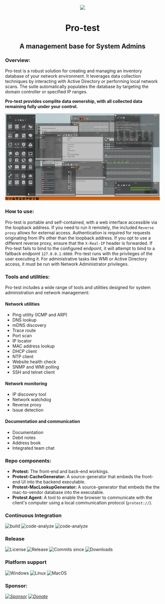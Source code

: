 <p align="center"><img src="https://raw.githubusercontent.com/openprotest/protest/master/protest.png" /></p>
<h1 align="center">Pro-test</h1>
<h2 align="center">A management base for System Admins</h2>

### Overview:
Pro-test is a robust solution for creating and managing an inventory database of your network environment.
It leverages data collection techniques by interacting with Active Directory or performing local network scans.
The suite automatically populates the database by targeting the domain controller or specified IP ranges.

**Pro-test provides complite data ownership, with all collected data remaining fully under your control.**

<p align="center"><img src="https://raw.githubusercontent.com/openprotest/openprotest.github.io/refs/heads/main/screenshot.png" /></p>

### How to use:
Pro-test is portable and self-contained, with a web interface accessible via the loopback address.
If you need to run it remotely, the included `Reverse proxy` allows for external access.
Authentication is required for requests originating from IPs other than the loopback address.
If you opt to use a different reverse proxy, ensure that the `X-Real-IP` header is forwarded.
If Pro-test fails to bind to the configured endpoint, it will attempt to bind to a fallback endpoint `127.0.0.1:8080`.
Pro-test runs with the privileges of the user executing it. For administrative tasks like WMI or Active Directory access, it must be run with Network Administrator privileges.

### Tools and utilities:
Pro-test includes a wide range of tools and utilities designed for system administration and network management:

#### **Network utilities**
- Ping utility (ICMP and ARP)
- DNS lookup
- mDNS discovery
- Trace route
- Port scan
- IP locator
- MAC address lookup
- DHCP client
- NTP client
- Website health check
- SNMP and WMI polling
- SSH and telnet client

#### **Network monitoring**
- IP discovery tool
- Network watchdog
- Reverse proxy
- Issue detection

#### **Documentation and communication**
- Documentation
- Debit notes
- Address book
- Integrated team chat

### Repo components:
  - **Protest:** The front-end and back-end workings.
  - **Protest-CacheGenerator:** A source-generator that embeds the front-end UI into the backend executable.
  - **Protest-MacLookupGenerator:** A source-generator that embeds the the mac-to-vendor database into the executable.
  - **Protest Agent:** A tool to enable the browser to communicate with the client's computer using a local communication protocol (`protest://`).

### Continuous Integration
![build](https://img.shields.io/github/actions/workflow/status/openprotest/protest/dotnet.yml?label=Build&style=for-the-badge)
![code-analyze](https://img.shields.io/github/actions/workflow/status/openprotest/protest/codeql.yml?label=Analyze%20Back-end&style=for-the-badge)
![code-analyze](https://img.shields.io/github/actions/workflow/status/openprotest/protest/codeql-front.yml?label=Analyze%20Front-end&style=for-the-badge)

### Release
![License](https://img.shields.io/github/license/openprotest/protest?style=for-the-badge)
![Release](https://img.shields.io/github/release/openprotest/protest?style=for-the-badge)
![Commits since](https://img.shields.io/github/commits-since/openprotest/protest/latest?style=for-the-badge)
![Downloads](https://img.shields.io/github/downloads/openprotest/protest/total?style=for-the-badge)

### Platform support
![Windows](https://img.shields.io/badge/Windows-0078D6?logo=windows&style=for-the-badge)
![Linux](https://img.shields.io/badge/Linux-FCC624?logo=linux&logoColor=222&style=for-the-badge)
![MacOS](https://shields.io/badge/Mac%20OS-ccc?logo=Apple&logoColor=222&style=for-the-badge)

### Sponsor:
*[![Sponsor](https://img.shields.io/badge/Sponsor%20on%20GitHub-374046?style=for-the-badge&logo=github)](https://github.com/sponsors/veniware)*
*[![Donate](https://img.shields.io/badge/Donate-00457C?style=for-the-badge&logo=paypal)](https://www.paypal.com/paypalme/veniware)*
